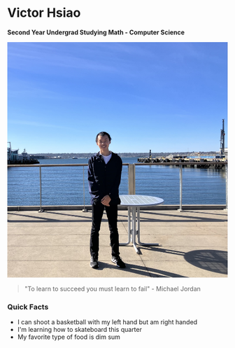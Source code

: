 # Victor Hsiao

**Second Year Undergrad Studying Math - Computer Science**

![profile pic](pic_of_me.jpg)

>"To learn to succeed you must learn to fail" - Michael Jordan

### Quick Facts

- I can shoot a basketball with my left hand but am right handed
- I'm learning how to skateboard this quarter
- My favorite type of food is dim sum